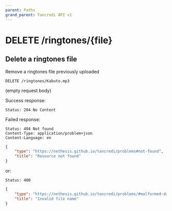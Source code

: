 ```yaml
---
parent: Paths
grand_parent: Tancredi API v1
---
```


# DELETE /ringtones/{file}

## Delete a ringtones file

Remove a ringtones file previously uploaded

```text
DELETE /ringtones/Kabuto.mp3
```

(empty request body)

Success response:

    Status: 204 No Content

Failed response:

    Status: 404 Not found
    Content-Type: application/problem+json
    Content-Language: en

```json
{
    "type": "https://nethesis.github.io/tancredi/problems#not-found",
    "title": "Resource not found"
}
```

or:

    Status: 400

```json
{
    "type": "https://nethesis.github.io/tancredi/problems/#malformed-data",
    "title": "Invalid file name"
}
```
